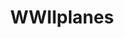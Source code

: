 ---
title: WWIIplanes
crosslinks:
- CapturedWeapons
- youtubefactsbot
- youtubot
- Bandnames
- modelmakers
- WarplanePorn
- OldSchoolCool
- u_imguralbumbot
- flying
- SovietHistory
- WarshipPorn
- reenactors
- videos
- history
- Serendipity
- AbandonedPorn
- eyebleachrequestbot
- DerScheisser
- autourbanbot
- planesgonewild
---